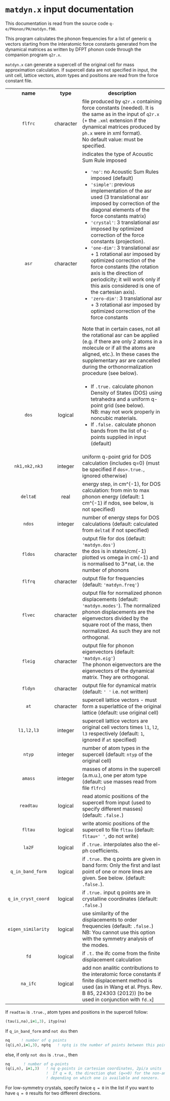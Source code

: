# `matdyn.x` input documentation

This documentation is read from the source code `q-e/PHonon/PH/matdyn.f90`.

This program calculates the phonon frequencies for a list of generic q vectors starting from the interatomic force constants generated from the dynamical matrices as written by DFPT phonon code through the companion program `q2r.x`.

`matdyn.x` can generate a supercell of the original cell for mass approximation calculation. If supercell data are not specified in input, the unit cell, lattice vectors, atom types and positions are read from the force constant file.

<table>
    <tbody>
        <tr>
            <th align="center">name</th>
            <th align="center">type</th>
            <th align="center">description</th>
        </tr>
        <tr>
            <td align="center"><code>flfrc</code></td>
            <td align="center">character</td>
            <td align="left">file produced by <code>q2r.x</code> containing force constants (needed). It is the same as in the input of <code>q2r.x</code> (+ the <code>.xml</code> extension if the dynamical matrices produced by <code>ph.x</code> were in xml format).<br>No default value: must be specified.</td>
        </tr>
        <tr>
            <td align="center"><code>asr</code></td>
            <td align="center">character</td>
            <td align="left">indicates the type of Acoustic Sum Rule imposed
                <ul>
                    <li><code>'no'</code>: no Acoustic Sum Rules imposed (default)</li>
                    <li><code>'simple'</code>: previous implementation of the asr used (3 translational asr imposed by correction of the diagonal elements of the force constants matrix)</li>
                    <li><code>'crystal'</code>: 3 translational asr imposed by optimized correction of the force constants (projection).</li>
                    <li><code>'one-dim'</code>: 3 translational asr + 1 rotational asr imposed by optimized correction of the force constants (the rotation axis is the direction of periodicity; it will work only if this axis considered is one of the cartesian axis).</li>
                    <li><code>'zero-dim'</code>: 3 translational asr + 3 rotational asr imposed by optimized correction of the force constants</li>
                </ul>
Note that in certain cases, not all the rotational asr can be applied (e.g. if there are only 2 atoms in a molecule or if all the atoms are aligned, etc.). In these cases the supplementary asr are cancelled during the orthonormalization procedure (see below).
            </td>
        </tr>
        <tr>
            <td align="center"><code>dos</code></td>
            <td align="center">logical</td>
            <td align="left">
                <ul>
                    <li>If <code>.true.</code> calculate phonon Density of States (DOS) using tetrahedra and a uniform q-point grid (see below).<br>NB: may not work properly in noncubic materials.</li> <li>If <code>.false.</code> calculate phonon bands from the list of q-points supplied in input (default)</li>
                </ul>
            </td>
        </tr>
        <tr>
            <td align="center"><code>nk1,nk2,nk3</code></td>
            <td align="center">integer</td>
            <td align="left">uniform q-point grid for DOS calculation (includes q=0) (must be specified if <code>dos=.true.</code>, ignored otherwise)</td>
        </tr>
        <tr>
            <td align="center"><code>deltaE</code></td>
            <td align="center">real</td>
            <td align="left">energy step, in cm^(-1), for DOS calculation: from min to max phonon energy (default: 1 cm^(-1) if ndos, see below, is not specified)</td>
        </tr>
        <tr>
            <td align="center"><code>ndos</code></td>
            <td align="center">integer</td>
            <td align="left">number of energy steps for DOS calculations (default: calculated from <code>deltaE</code> if not specified)</td>
        </tr>
        <tr>
            <td align="center"><code>fldos</code></td>
            <td align="center">character</td>
            <td align="left">output file for dos (default: <code>'matdyn.dos'</code>)<br>the dos is in states/cm(-1) plotted vs omega in cm(-1) and is normalised to 3*nat, i.e. the number of phonons</td>
        </tr>
        <tr>
            <td align="center"><code>flfrq</code></td>
            <td align="center">character</td>
            <td align="left">output file for frequencies (default: <code>'matdyn.freq'</code>)</td>
        </tr>
        <tr>
            <td align="center"><code>flvec</code></td>
            <td align="center">character</td>
            <td align="left">output file for normalized phonon displacements (default: <code>'matdyn.modes'</code>). The normalized phonon displacements are the eigenvectors divided by the square root of the mass, then normalized. As such they are not orthogonal.</td>
        </tr>
        <tr>
            <td align="center"><code>fleig</code></td>
            <td align="center">character</td>
            <td align="left">output file for phonon eigenvectors (default: <code>'matdyn.eig'</code>)<br>The phonon eigenvectors are the eigenvectors of the dynamical matrix. They are orthogonal.
            </td>
        </tr>
        <tr>
            <td align="center"><code>fldyn</code></td>
            <td align="center">character</td>
            <td align="left">output file for dynamical matrix (default: <code>' '</code> i.e. not written)</td>
        </tr>
        <tr>
            <td align="center"><code>at</code></td>
            <td align="center">character</td>
            <td align="left">supercell lattice vectors - must form a superlattice of the original lattice (default: use original cell)</td>
        </tr>
        <tr>
            <td align="center"><code>l1,l2,l3</code></td>
            <td align="center">integer</td>
            <td align="left">supercell lattice vectors are original cell vectors times <code>l1</code>, <code>l2</code>, <code>l3</code> respectively (default: <code>1</code>, ignored if <code>at</code> specified)</td>
        </tr>
        <tr>
            <td align="center"><code>ntyp</code></td>
            <td align="center">integer</td>
            <td align="left">number of atom types in the supercell (default: <code>ntyp</code> of the original cell)
            </td>
        </tr>
        <tr>
            <td align="center"><code>amass</code></td>
            <td align="center">integer</td>
            <td align="left">masses of atoms in the supercell (a.m.u.), one per atom type (default: use masses read from file <code>flfrc</code>)</td>
        </tr>
        <tr>
            <td align="center"><code>readtau</code></td>
            <td align="center">logical</td>
            <td align="left">read atomic positions of the supercell from input (used to specify different masses) (default: <code>.false.</code>)</td>
        </tr>
        <tr>
            <td align="center"><code>fltau</code></td>
            <td align="center">logical</td>
            <td align="left">write atomic positions of the supercell to file <code>fltau</code> (default: <code>fltau=' '</code>, do not write)</td>
        </tr>
        <tr>
            <td align="center"><code>la2F</code></td>
            <td align="center">logical</td>
            <td align="left">if <code>.true.</code> interpolates also the el-ph coefficients.</td>
        </tr>
        <tr>
            <td align="center"><code>q_in_band_form</code></td>
            <td align="center">logical</td>
            <td align="left">if <code>.true.</code> the q points are given in band form: Only the first and last point of one or more lines are given. See below. (default: <code>.false.</code>).</td>
        </tr>
        <tr>
            <td align="center"><code>q_in_cryst_coord</code></td>
            <td align="center">logical</td>
            <td align="left">if <code>.true.</code> input q points are in crystalline coordinates (default: <code>.false.</code>)</td>
        </tr>
        <tr>
            <td align="center"><code>eigen_similarity</code></td>
            <td align="center">logical</td>
            <td align="left">use similarity of the displacements to order frequencies (default: <code>.false.</code>)<br>NB: You cannot use this option with the symmetry analysis of the modes.</td>
        </tr>
        <tr>
            <td align="center"><code>fd</code></td>
            <td align="center">logical</td>
            <td align="left">if <code>.t.</code> the ifc come from the finite displacement calculation</td>
        </tr>
        <tr>
            <td align="center"><code>na_ifc</code></td>
            <td align="center">logical</td>
            <td align="left">add non analitic contributions to the interatomic force constants if finite displacement method is used (as in Wang et al. Phys. Rev. B 85, 224303 (2012)) [to be used in conjunction with <code>fd.x</code>]</td>
        </tr>
    </tbody>
</table>

If `readtau` is `.true.`, atom types and positions in the supercell follow:

```fortran
(tau(i,na),i=1,3), ityp(na)
```

If `q_in_band_form` and `not dos` then

```fortran
nq     ! number of q points
(q(i,n),i=1,3), nptq   ! nptq is the number of points between this point and the next. These points are automatically generated. the q points are given in Cartesian coordinates, 2pi/a units (a=lattice parameters)
```

else, if only `not dos` is `.true.`, then

```fortran
nq      ! number of q-points
(q(i,n), i=1,3)   ! nq q-points in cartesian coordinates, 2pi/a units
                  !  If q = 0, the direction qhat (q=>0) for the non-analytic part is extracted from the sequence of q-points as follows: qhat = q(n) - q(n-1)  or   qhat = q(n) - q(n+1)
                  ! depending on which one is available and nonzero.
```

For low-symmetry crystals, specify twice `q = 0` in the list if you want to have `q = 0` results for two different directions.